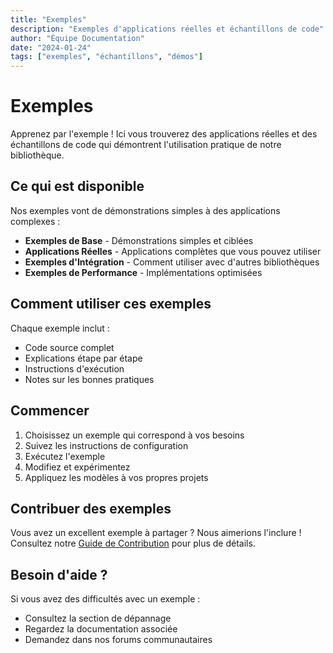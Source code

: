 ```yaml
---
title: "Exemples"
description: "Exemples d'applications réelles et échantillons de code"
author: "Équipe Documentation"
date: "2024-01-24"
tags: ["exemples", "échantillons", "démos"]
---
```


# Exemples

Apprenez par l'exemple ! Ici vous trouverez des applications réelles et des échantillons de code qui démontrent l'utilisation pratique de notre bibliothèque.

## Ce qui est disponible

Nos exemples vont de démonstrations simples à des applications complexes :

- **Exemples de Base** - Démonstrations simples et ciblées
- **Applications Réelles** - Applications complètes que vous pouvez utiliser
- **Exemples d'Intégration** - Comment utiliser avec d'autres bibliothèques
- **Exemples de Performance** - Implémentations optimisées

## Comment utiliser ces exemples

Chaque exemple inclut :
- Code source complet
- Explications étape par étape
- Instructions d'exécution
- Notes sur les bonnes pratiques

## Commencer

1. Choisissez un exemple qui correspond à vos besoins
2. Suivez les instructions de configuration
3. Exécutez l'exemple
4. Modifiez et expérimentez
5. Appliquez les modèles à vos propres projets

## Contribuer des exemples

Vous avez un excellent exemple à partager ? Nous aimerions l'inclure ! Consultez notre [Guide de Contribution](../contributing) pour plus de détails.

## Besoin d'aide ?

Si vous avez des difficultés avec un exemple :
- Consultez la section de dépannage
- Regardez la documentation associée
- Demandez dans nos forums communautaires 